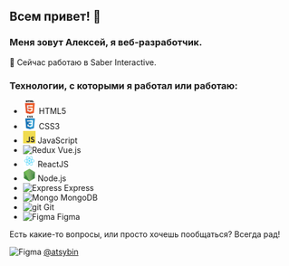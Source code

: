 ## Всем привет! 👋

### Меня зовут Алексей, я веб-разработчик.

🌱 Сейчас работаю в Saber Interactive.

### Технологии, с которыми я работал или работаю:

* <img src="https://raw.githubusercontent.com/github/explore/80688e429a7d4ef2fca1e82350fe8e3517d3494d/topics/html/html.png" alt="HTML" height="24"> HTML5
* <img src="https://raw.githubusercontent.com/github/explore/80688e429a7d4ef2fca1e82350fe8e3517d3494d/topics/css/css.png" alt="CSS" height="24"> CSS3
* <img src="https://raw.githubusercontent.com/github/explore/80688e429a7d4ef2fca1e82350fe8e3517d3494d/topics/javascript/javascript.png" alt="Javascript" height="22"> JavaScript
* <img src="https://upload.wikimedia.org/wikipedia/commons/thumb/9/95/Vue.js_Logo_2.svg/1184px-Vue.js_Logo_2.svg.png" alt="Redux" height="22"> Vue.js
* <img src="https://raw.githubusercontent.com/github/explore/80688e429a7d4ef2fca1e82350fe8e3517d3494d/topics/react/react.png" alt="React" height="22"> ReactJS
* <img src="https://raw.githubusercontent.com/github/explore/80688e429a7d4ef2fca1e82350fe8e3517d3494d/topics/nodejs/nodejs.png" alt="NodeJS" height="22"> Node.js
* <img src="https://user-images.githubusercontent.com/63960240/128105695-eb46277e-1a12-425f-a1a3-4d736dbed2d1.png" alt="Express" height="22"> Express
* <img src="https://user-images.githubusercontent.com/63960240/128103916-76540f6d-53e0-41b8-bde2-6c54f7998520.png" alt="Mongo" height="22"> MongoDB
* <img src="https://user-images.githubusercontent.com/63960240/128104006-007c3d60-0a7c-4b9b-bcb2-5be25d571f0a.png" alt="git" height="22"> Git
* <img src="https://user-images.githubusercontent.com/63960240/128104994-e43b3ee3-8762-4bc8-9fc9-62c9f8990b25.png" alt="Figma" height="22"> Figma

Есть какие-то вопросы, или просто хочешь пообщаться? Всегда рад! </br>

<img src="https://user-images.githubusercontent.com/63960240/128106745-a0327d0d-30a8-440b-bb25-93cf6a3f87cc.png" alt="Figma" height="22"> [@atsybin](https://t.me/atsybin)
